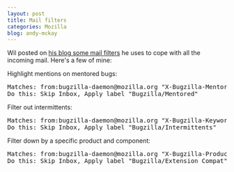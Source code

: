 ```yaml
---
layout: post
title: Mail filters
categories: Mozilla
blog: andy-mckay
---
```


Wil posted on <a href="http://micropipes.com/blog//2017/07/07/some-gmail-filters-to-make-sorting-through-mozilla-mail-easier/">his blog some mail filters</a> he uses to cope with all the incoming mail. Here's a few of mine:

Highlight mentions on mentored bugs:

<pre>
Matches: from:bugzilla-daemon@mozilla.org "X-Bugzilla-Mentors"
Do this: Skip Inbox, Apply label "Bugzilla/Mentored"
</pre>

Filter out intermittents:

<pre>
Matches: from:bugzilla-daemon@mozilla.org "X-Bugzilla-Keywords: intermittent-failure"
Do this: Skip Inbox, Apply label "Bugzilla/Intermittents"
</pre>

Filter down by a specific product and component:

<pre>
Matches: from:bugzilla-daemon@mozilla.org "X-Bugzilla-Product: Firefox" "X-Bugzilla-Component: Extension Compatibility"
Do this: Skip Inbox, Apply label "Bugzilla/Extension Compat"
</pre>
